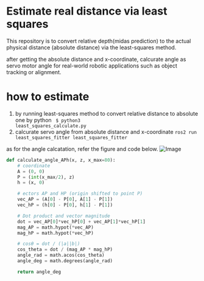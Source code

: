 # Estimate real distance via least squares
This repository is to convert relative depth(midas prediction) to the actual physical distance (absolute distance) via the least-squares method. 

after getting the absolute distance and x-coordinate, calcurate angle as servo motor angle for real-world robotic applications such as object tracking or alignment.


# how to estimate
1. by running least-squares method to convert relative distance to absolute one by python
<code> $ python3 least_squares_calculate.py</code>
2. calcurate servo angle from absolute distance and x-coordinate
<code>ros2 run least_squares_fitter least_squares_fitter</code>

as for the angle calcatation, refer the figure and code below.
![Image](https://github.com/user-attachments/assets/7d5d643a-2c41-4f97-8e4c-52964588ecde)

```python
def calculate_angle_APh(x, z, x_max=80):
    # coordinate
    A = (0, 0)
    P = (int(x_max/2), z)
    h = (x, 0)

    # ectors AP and HP (origin shifted to point P)
    vec_AP = (A[0] - P[0], A[1] - P[1])
    vec_hP = (h[0] - P[0], h[1] - P[1])

    # Dot product and vector magnitude
    dot = vec_AP[0]*vec_hP[0] + vec_AP[1]*vec_hP[1]
    mag_AP = math.hypot(*vec_AP)
    mag_hP = math.hypot(*vec_hP)

    # cosθ = dot / (|a||b|)
    cos_theta = dot / (mag_AP * mag_hP)
    angle_rad = math.acos(cos_theta)
    angle_deg = math.degrees(angle_rad)

    return angle_deg
```

